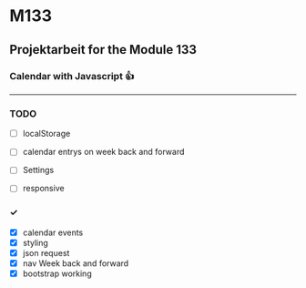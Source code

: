 # M133

## Projektarbeit for the Module 133

### Calendar with Javascript 👍

------------------------------

### TODO

- [ ] localStorage 
 - [ ] calendar entrys on week back and forward
- [ ] Settings
- [ ] responsive

 
###  ✓
- [x] calendar events
- [x] styling 
- [x] json request 
- [x] nav Week back and forward
- [x] bootstrap working          
